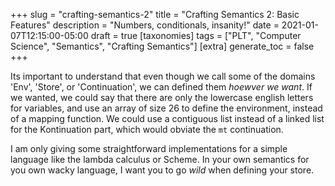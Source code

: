 +++
slug = "crafting-semantics-2"
title = "Crafting Semantics 2: Basic Features"
description = "Numbers, conditionals, insanity!"
date = 2021-01-07T12:15:00-05:00
draft = true
[taxonomies]
tags = ["PLT", "Computer Science", "Semantics", "Crafting Semantics"]
[extra]
generate_toc = false
+++

Its important to understand that even though we call some of the domains 'Env', 'Store', or 'Continuation', we can defined them _hoewver we want_. If we wanted, we could say that there are only the lowercase english letters for variables, and use an array of size 26 to define the environment, instead of a mapping function. We could use a contiguous list instead of a linked list for the Kontinuation part, which would obviate the `mt` continuation.

I am only giving some straightforward implementations for a simple language like the lambda calculus or Scheme. In your own semantics for you own wacky language, I want you to go _wild_ when defining your store.


